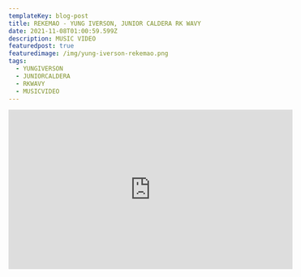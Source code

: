 ```yaml
---
templateKey: blog-post
title: REKEMAO - YUNG IVERSON, JUNIOR CALDERA RK WAVY
date: 2021-11-08T01:00:59.599Z
description: MUSIC VIDEO
featuredpost: true
featuredimage: /img/yung-iverson-rekemao.png
tags:
  - YUNGIVERSON
  - JUNIORCALDERA
  - RKWAVY
  - MUSICVIDEO
---
```

<iframe width="560" height="315" src="https://www.youtube.com/embed/aV0ygruxAYQ" title="YouTube video player" frameborder="0" allow="accelerometer; autoplay; clipboard-write; encrypted-media; gyroscope; picture-in-picture" allowfullscreen></iframe>